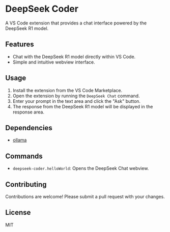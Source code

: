 # DeepSeek Coder

A VS Code extension that provides a chat interface powered by the DeepSeek R1 model.

## Features

-   Chat with the DeepSeek R1 model directly within VS Code.
-   Simple and intuitive webview interface.

## Usage

1.  Install the extension from the VS Code Marketplace.
2.  Open the extension by running the `DeepSeek Chat` command.
3.  Enter your prompt in the text area and click the "Ask" button.
4.  The response from the DeepSeek R1 model will be displayed in the response area.

## Dependencies

-   [ollama](https://www.npmjs.com/package/ollama)

## Commands

-   `deepseek-coder.helloWorld`: Opens the DeepSeek Chat webview.

## Contributing

Contributions are welcome! Please submit a pull request with your changes.

## License

MIT
